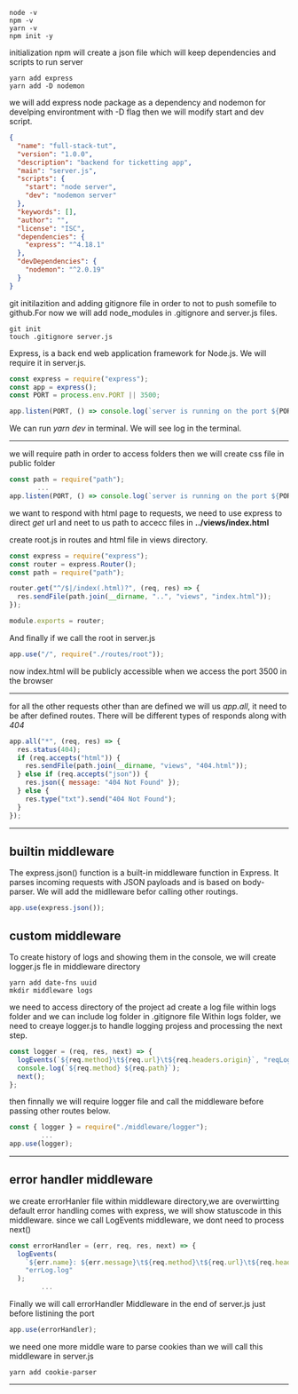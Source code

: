 ```console
node -v
npm -v
yarn -v
npm init -y
```

initialization npm will create a json file which will keep dependencies and scripts to run server

```console
yarn add express
yarn add -D nodemon
```

we will add express node package as a dependency and nodemon for develping environtment with -D flag then we will modify start and dev script.

```json
{
  "name": "full-stack-tut",
  "version": "1.0.0",
  "description": "backend for ticketting app",
  "main": "server.js",
  "scripts": {
    "start": "node server",
    "dev": "nodemon server"
  },
  "keywords": [],
  "author": "",
  "license": "ISC",
  "dependencies": {
    "express": "^4.18.1"
  },
  "devDependencies": {
    "nodemon": "^2.0.19"
  }
}
```

git initilazition and adding gitignore file in order to not to push somefile to github.For now we will add node_modules in .gitignore and server.js files.

```console
git init
touch .gitignore server.js
```

Express, is a back end web application framework for Node.js. We will require it in server.js.

```javascript
const express = require("express");
const app = express();
const PORT = process.env.PORT || 3500;

app.listen(PORT, () => console.log(`server is running on the port ${PORT}`));
```

We can run _yarn dev_ in terminal. We will see log in the terminal.

---

we will require path in order to access folders then we will create css file in public folder

```javascript
const path = require("path");
       ...
app.listen(PORT, () => console.log(`server is running on the port ${PORT}`));
```

we want to respond with html page to requests, we need to use express to direct _get_ url and neet to us path to accecc files in **../views/index.html**

create root.js in routes and html file in views directory.

```javascript
const express = require("express");
const router = express.Router();
const path = require("path");

router.get("^/$|/index(.html)?", (req, res) => {
  res.sendFile(path.join(__dirname, "..", "views", "index.html"));
});

module.exports = router;
```

And finally if we call the root in server.js

```javascript
app.use("/", require("./routes/root"));
```

now index.html will be publicly accessible when we access the port 3500 in the browser

---

for all the other requests other than are defined we will us _app.all_, it need to be after defined routes.
There will be different types of responds along with _404_

```javascript
app.all("*", (req, res) => {
  res.status(404);
  if (req.accepts("html")) {
    res.sendFile(path.join(__dirname, "views", "404.html"));
  } else if (req.accepts("json")) {
    res.json({ message: "404 Not Found" });
  } else {
    res.type("txt").send("404 Not Found");
  }
});
```

---

## builtin middleware

The express.json() function is a built-in middleware function in Express. It parses incoming requests with JSON payloads and is based on body-parser. We will add the midlleware befor calling other routings.

```javascript
app.use(express.json());
```

## custom middleware

To create history of logs and showing them in the console, we will create logger.js fle in middleware directory

```console
yarn add date-fns uuid
mkdir middleware logs
```

we need to access directory of the project ad create a log file within logs folder and we can include log folder in .gitignore file
Within logs folder, we need to creaye logger.js to handle logging projess and processing the next step.

```javascript
const logger = (req, res, next) => {
  logEvents(`${req.method}\t${req.url}\t${req.headers.origin}`, "reqLog.log");
  console.log(`${req.method} ${req.path}`);
  next();
};
```

then finnally we will require logger file and call the middleware before passing other routes below.

```javascript
const { logger } = require("./middleware/logger");
        ...
app.use(logger);
```

---

## error handler middleware

we create errorHanler file within middleware directory,we are overwirtting default error handling comes with express, we will show statuscode in this middleware. since we call LogEvents middleware, we dont need to process next()

```javascript
const errorHandler = (err, req, res, next) => {
  logEvents(
    `${err.name}: ${err.message}\t${req.method}\t${req.url}\t${req.headers.origin}`,
    "errLog.log"
  );
        ...
```

Finally we will call errorHandler Middleware in the end of server.js just before listining the port

```javascript
app.use(errorHandler);
```

we need one more middle ware to parse cookies than we will call this middleware in server.js

```console
yarn add cookie-parser
```

---
